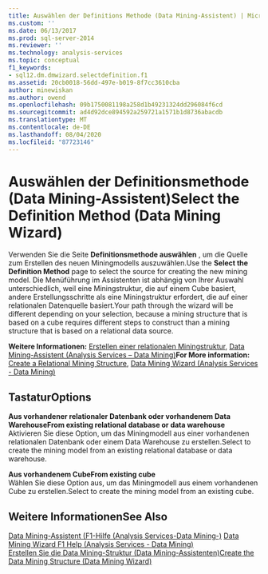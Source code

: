 ```yaml
---
title: Auswählen der Definitions Methode (Data Mining-Assistent) | Microsoft-Dokumentation
ms.custom: ''
ms.date: 06/13/2017
ms.prod: sql-server-2014
ms.reviewer: ''
ms.technology: analysis-services
ms.topic: conceptual
f1_keywords:
- sql12.dm.dmwizard.selectdefinition.f1
ms.assetid: 20cb0018-56dd-497e-b019-8f7cc3610cba
author: minewiskan
ms.author: owend
ms.openlocfilehash: 09b1750081198a258d1b49231324dd296084f6cd
ms.sourcegitcommit: ad4d92dce894592a259721a1571b1d8736abacdb
ms.translationtype: MT
ms.contentlocale: de-DE
ms.lasthandoff: 08/04/2020
ms.locfileid: "87723146"
---
```

# <a name="select-the-definition-method-data-mining-wizard"></a><span data-ttu-id="b3517-102">Auswählen der Definitionsmethode (Data Mining-Assistent)</span><span class="sxs-lookup"><span data-stu-id="b3517-102">Select the Definition Method (Data Mining Wizard)</span></span>
  <span data-ttu-id="b3517-103">Verwenden Sie die Seite **Definitionsmethode auswählen** , um die Quelle zum Erstellen des neuen Miningmodells auszuwählen.</span><span class="sxs-lookup"><span data-stu-id="b3517-103">Use the **Select the Definition Method** page to select the source for creating the new mining model.</span></span> <span data-ttu-id="b3517-104">Die Menüführung im Assistenten ist abhängig von Ihrer Auswahl unterschiedlich, weil eine Miningstruktur, die auf einem Cube basiert, andere Erstellungsschritte als eine Miningstruktur erfordert, die auf einer relationalen Datenquelle basiert.</span><span class="sxs-lookup"><span data-stu-id="b3517-104">Your path through the wizard will be different depending on your selection, because a mining structure that is based on a cube requires different steps to construct than a mining structure that is based on a relational data source.</span></span>  
  
 <span data-ttu-id="b3517-105">**Weitere Informationen:** [Erstellen einer relationalen Miningstruktur](data-mining/create-a-relational-mining-structure.md), [Data Mining-Assistent &#40;Analysis Services – Data Mining&#41;](data-mining/data-mining-wizard-analysis-services-data-mining.md)</span><span class="sxs-lookup"><span data-stu-id="b3517-105">**For More information:** [Create a Relational Mining Structure](data-mining/create-a-relational-mining-structure.md), [Data Mining Wizard &#40;Analysis Services - Data Mining&#41;](data-mining/data-mining-wizard-analysis-services-data-mining.md)</span></span>  
  
## <a name="options"></a><span data-ttu-id="b3517-106">Tastatur</span><span class="sxs-lookup"><span data-stu-id="b3517-106">Options</span></span>  
 <span data-ttu-id="b3517-107">**Aus vorhandener relationaler Datenbank oder vorhandenem Data Warehouse**</span><span class="sxs-lookup"><span data-stu-id="b3517-107">**From existing relational database or data warehouse**</span></span>  
 <span data-ttu-id="b3517-108">Aktivieren Sie diese Option, um das Miningmodell aus einer vorhandenen relationalen Datenbank oder einem Data Warehouse zu erstellen.</span><span class="sxs-lookup"><span data-stu-id="b3517-108">Select to create the mining model from an existing relational database or data warehouse.</span></span>  
  
 <span data-ttu-id="b3517-109">**Aus vorhandenem Cube**</span><span class="sxs-lookup"><span data-stu-id="b3517-109">**From existing cube**</span></span>  
 <span data-ttu-id="b3517-110">Wählen Sie diese Option aus, um das Miningmodell aus einem vorhandenen Cube zu erstellen.</span><span class="sxs-lookup"><span data-stu-id="b3517-110">Select to create the mining model from an existing cube.</span></span>  
  
## <a name="see-also"></a><span data-ttu-id="b3517-111">Weitere Informationen</span><span class="sxs-lookup"><span data-stu-id="b3517-111">See Also</span></span>  
 <span data-ttu-id="b3517-112">[Data Mining-Assistent (F1-Hilfe &#40;Analysis Services-Data Mining-&#41;](data-mining-wizard-f1-help-analysis-services-data-mining.md) </span><span class="sxs-lookup"><span data-stu-id="b3517-112">[Data Mining Wizard F1 Help &#40;Analysis Services - Data Mining&#41;](data-mining-wizard-f1-help-analysis-services-data-mining.md) </span></span>  
 [<span data-ttu-id="b3517-113">Erstellen Sie die Data Mining-Struktur &#40;Data Mining-Assistenten&#41;</span><span class="sxs-lookup"><span data-stu-id="b3517-113">Create the Data Mining Structure &#40;Data Mining Wizard&#41;</span></span>](create-the-data-mining-structure-data-mining-wizard.md)  
  
  
